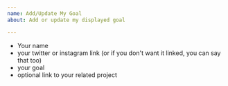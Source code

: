```yaml
---
name: Add/Update My Goal
about: Add or update my displayed goal

---
```


- Your name
- your twitter or instagram link (or if you don't want it linked, you can say that too)
- your goal
- optional link to your related project
